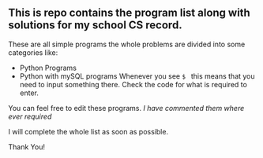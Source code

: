 ## This is repo contains the program list along with solutions for my school CS record. 

These are all simple programs the whole problems are divided into some categories like:
- Python Programs
- Python with mySQL programs
Whenever you see `$ ` this means that you need to input something there. Check the code for what is required to enter.

You can feel free to edit these programs. _I have commented them where ever required_

I will complete the whole list as soon as possible.

Thank You!
